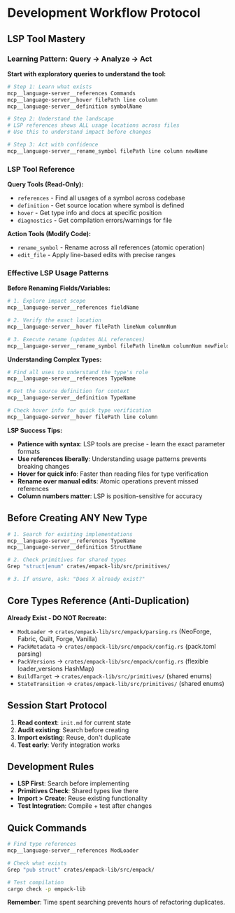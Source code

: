 # Development Workflow Protocol

## LSP Tool Mastery

### Learning Pattern: Query → Analyze → Act

**Start with exploratory queries to understand the tool:**
```bash
# Step 1: Learn what exists
mcp__language-server__references Commands
mcp__language-server__hover filePath line column
mcp__language-server__definition symbolName

# Step 2: Understand the landscape
# LSP references shows ALL usage locations across files
# Use this to understand impact before changes

# Step 3: Act with confidence
mcp__language-server__rename_symbol filePath line column newName
```

### LSP Tool Reference

**Query Tools (Read-Only):**
- `references` - Find all usages of a symbol across codebase
- `definition` - Get source location where symbol is defined  
- `hover` - Get type info and docs at specific position
- `diagnostics` - Get compilation errors/warnings for file

**Action Tools (Modify Code):**
- `rename_symbol` - Rename across all references (atomic operation)
- `edit_file` - Apply line-based edits with precise ranges

### Effective LSP Usage Patterns

**Before Renaming Fields/Variables:**
```bash
# 1. Explore impact scope
mcp__language-server__references fieldName

# 2. Verify the exact location  
mcp__language-server__hover filePath lineNum columnNum

# 3. Execute rename (updates ALL references)
mcp__language-server__rename_symbol filePath lineNum columnNum newFieldName
```

**Understanding Complex Types:**
```bash
# Find all uses to understand the type's role
mcp__language-server__references TypeName

# Get the source definition for context
mcp__language-server__definition TypeName

# Check hover info for quick type verification
mcp__language-server__hover filePath line column
```

**LSP Success Tips:**
- **Patience with syntax**: LSP tools are precise - learn the exact parameter formats
- **Use references liberally**: Understanding usage patterns prevents breaking changes
- **Hover for quick info**: Faster than reading files for type verification
- **Rename over manual edits**: Atomic operations prevent missed references
- **Column numbers matter**: LSP is position-sensitive for accuracy

## Before Creating ANY New Type

```bash
# 1. Search for existing implementations
mcp__language-server__references TypeName
mcp__language-server__definition StructName

# 2. Check primitives for shared types
Grep "struct|enum" crates/empack-lib/src/primitives/

# 3. If unsure, ask: "Does X already exist?"
```

## Core Types Reference (Anti-Duplication)

**Already Exist - DO NOT Recreate:**
- `ModLoader` → `crates/empack-lib/src/empack/parsing.rs` (NeoForge, Fabric, Quilt, Forge, Vanilla)
- `PackMetadata` → `crates/empack-lib/src/empack/config.rs` (pack.toml parsing)
- `PackVersions` → `crates/empack-lib/src/empack/config.rs` (flexible loader_versions HashMap)
- `BuildTarget` → `crates/empack-lib/src/primitives/` (shared enums)
- `StateTransition` → `crates/empack-lib/src/primitives/` (shared enums)

## Session Start Protocol

1. **Read context**: `init.md` for current state
2. **Audit existing**: Search before creating
3. **Import existing**: Reuse, don't duplicate
4. **Test early**: Verify integration works

## Development Rules

- **LSP First**: Search before implementing
- **Primitives Check**: Shared types live there  
- **Import > Create**: Reuse existing functionality
- **Test Integration**: Compile + test after changes

## Quick Commands

```bash
# Find type references
mcp__language-server__references ModLoader

# Check what exists
Grep "pub struct" crates/empack-lib/src/empack/

# Test compilation
cargo check -p empack-lib
```

**Remember**: Time spent searching prevents hours of refactoring duplicates.